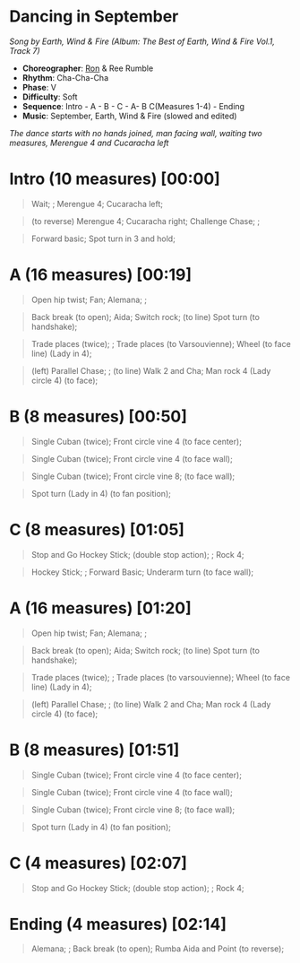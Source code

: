 # Dancing in September
*Song by Earth, Wind & Fire (Album: The Best of Earth, Wind & Fire Vol.1, Track 7)*

* **Choreographer**: [Ron](mailto:ronrumble@gmail.com "ronrumble@gmail.com") & Ree Rumble
* **Rhythm**: Cha-Cha-Cha
* **Phase**: V
* **Difficulty**: Soft
* **Sequence**: Intro - A - B - C - A- B C(Measures 1-4) - Ending
* **Music**: September, Earth, Wind & Fire (slowed and edited)

*The dance starts with no hands joined, man facing wall, waiting two measures, Merengue 4 and Cucaracha left*

# Intro (10 measures) [00:00]

> Wait; ; Merengue 4; Cucaracha left;

> (to reverse) Merengue 4; Cucaracha right; Challenge Chase; ;

> Forward basic; Spot turn in 3 and hold;

# A (16 measures) [00:19]

> Open hip twist; Fan; Alemana; ;

> Back break (to open); Aida; Switch rock; (to line) Spot turn (to handshake);

> Trade places (twice); ; Trade places (to Varsouvienne); Wheel (to face line) (Lady in 4);

> (left) Parallel Chase; ; (to line) Walk 2 and Cha; Man rock 4 (Lady circle 4) (to face);


# B (8 measures) [00:50]

> Single Cuban (twice); Front circle vine 4 (to face center);

> Single Cuban (twice); Front circle vine 4 (to face wall);

> Single Cuban (twice); Front circle vine 8; (to face wall);

> Spot turn (Lady in 4) (to fan position);

# C (8 measures) [01:05]

> Stop and Go Hockey Stick; (double stop action); ; Rock 4;

> Hockey Stick; ; Forward Basic; Underarm turn (to face wall);

# A (16 measures) [01:20]

> Open hip twist; Fan; Alemana; ;

> Back break (to open); Aida; Switch rock; (to line) Spot turn (to handshake);

> Trade places (twice); ; Trade places (to varsouvienne); Wheel (to face line) (Lady in 4);

> (left) Parallel Chase; ; (to line) Walk 2 and Cha; Man rock 4 (Lady circle 4) (to face);


# B (8 measures) [01:51]

> Single Cuban (twice); Front circle vine 4 (to face center);

> Single Cuban (twice); Front circle vine 4 (to face wall);

> Single Cuban (twice); Front circle vine 8; (to face wall);

> Spot turn (Lady in 4) (to fan position);

# C (4 measures) [02:07]

> Stop and Go Hockey Stick; (double stop action); ; Rock 4;

# Ending (4 measures) [02:14]

> Alemana; ; Back break (to open); Rumba Aida and Point (to reverse);

